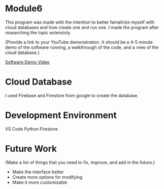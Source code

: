 # Module6

This program was made with the intention to better famalirize myself with cloud databases and how create one and run one. I made the program after researching the topic extensivly. 

{Provide a link to your YouTube demonstration. It should be a 4-5 minute demo of the software running, a walkthrough of the code, and a view of the cloud database.}

[Software Demo Video](https://youtu.be/EKmjR_zfXJE)

# Cloud Database

I used Firebase and Firestore from google to create the database. 

# Development Environment

VS Code
Python
Firestore

# Future Work

{Make a list of things that you need to fix, improve, and add in the future.}

- Make the interface better
- Create more options for modifying
- Make it more customizable
